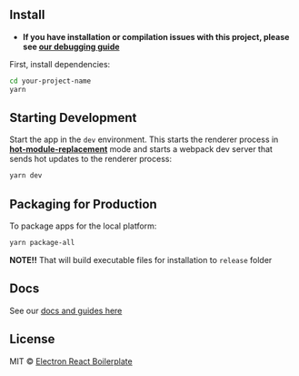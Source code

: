 ## Install

- **If you have installation or compilation issues with this project, please see [our debugging guide](https://github.com/electron-react-boilerplate/electron-react-boilerplate/issues/400)**

First, install dependencies:

```bash
cd your-project-name
yarn
```

## Starting Development

Start the app in the `dev` environment. This starts the renderer process in [**hot-module-replacement**](https://webpack.js.org/guides/hmr-react/) mode and starts a webpack dev server that sends hot updates to the renderer process:

```bash
yarn dev
```

## Packaging for Production

To package apps for the local platform:

```bash
yarn package-all
```

**NOTE!!** That will build executable files for installation to `release` folder

## Docs

See our [docs and guides here](https://electron-react-boilerplate.js.org/docs/installation)

## License

MIT © [Electron React Boilerplate](https://github.com/electron-react-boilerplate)
